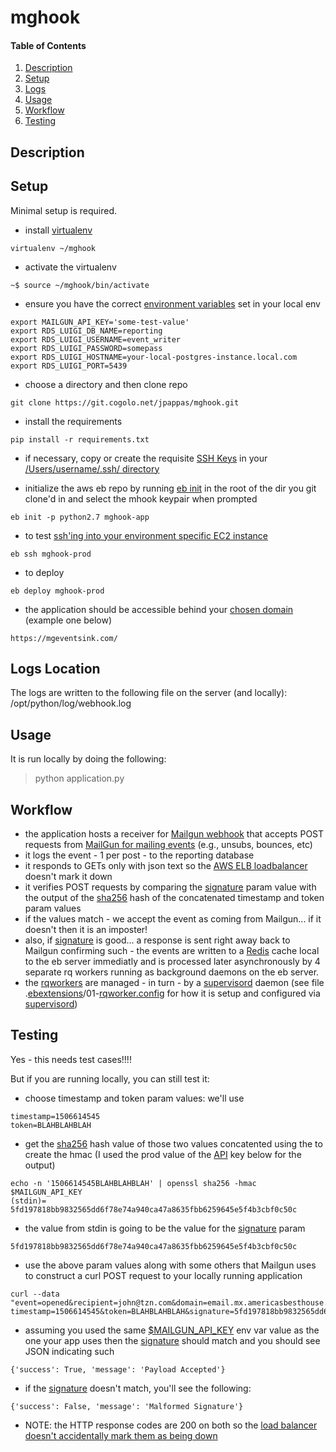 # mghook

#### Table of Contents

1. [Description](#description)
2. [Setup](#setup)
3. [Logs](#logs-location) 
4. [Usage](#usage)
5. [Workflow](#workflow)
6. [Testing](#testing)

## Description

## Setup
Minimal setup is required.


* install [virtualenv](https://virtualenv.pypa.io/en/latest/) 
```
virtualenv ~/mghook
```

* activate the virtualenv
```
~$ source ~/mghook/bin/activate
```

* ensure you have the correct [environment variables](https://en.wikipedia.org/wiki/Environment_variable#Unix) set in your local env
```
export MAILGUN_API_KEY='some-test-value'
export RDS_LUIGI_DB_NAME=reporting
export RDS_LUIGI_USERNAME=event_writer
export RDS_LUIGI_PASSWORD=somepass
export RDS_LUIGI_HOSTNAME=your-local-postgres-instance.local.com
export RDS_LUIGI_PORT=5439
```


* choose a directory and then clone repo
```
git clone https://git.cogolo.net/jpappas/mghook.git
```

* install the requirements
```
pip install -r requirements.txt
```

* if necessary, copy or create the requisite [SSH Keys](https://docs.aws.amazon.com/AWSEC2/latest/UserGuide/ec2-key-pairs.html) in your [/Users/username/.ssh/ directory](https://superuser.com/questions/635269/cant-find-ssh-directory-in-my-terminal)

* initialize the aws eb repo by running [eb init](https://docs.aws.amazon.com/elasticbeanstalk/latest/dg/eb3-init.html) in the root of the dir you git clone'd in and select the mhook keypair when prompted
```
eb init -p python2.7 mghook-app
```

* to test [ssh'ing into your environment specific EC2 instance](https://docs.aws.amazon.com/elasticbeanstalk/latest/dg/eb3-ssh.html)
```
eb ssh mghook-prod
```

* to deploy
```
eb deploy mghook-prod
```

* the application should be accessible behind your [chosen domain](https://docs.aws.amazon.com/elasticbeanstalk/latest/dg/customdomains.html) (example one below)
```
https://mgeventsink.com/
```

## Logs Location
The logs are written to the following file on the server (and locally):
/opt/python/log/webhook.log

## Usage

It is run locally by doing the following:
> python application.py



## Workflow

* the application hosts a receiver for [Mailgun webhook](https://documentation.mailgun.com/en/latest/api-webhooks.html) that accepts POST requests from [MailGun for mailing events](https://documentation.mailgun.com/en/latest/api-events.html#events) (e.g., unsubs, bounces, etc)
* it logs the event - 1 per post - to the reporting database
* it responds to GETs only with json text so the [AWS ELB loadbalancer](https://docs.aws.amazon.com/elasticbeanstalk/latest/dg/using-features.managing.elb.html) doesn't mark it down
* it verifies POST requests by comparing the [signature](https://en.wikipedia.org/wiki/HMAC) param value with the output of the [sha256](https://en.wikipedia.org/wiki/SHA-2) hash of the concatenated timestamp and token param values
* if the values match - we accept the event as coming from Mailgun... if it doesn't then it is an imposter!
* also, if [signature](https://en.wikipedia.org/wiki/HMAC) is good... a response is sent right away back to Mailgun confirming such - the events are written to a [Redis](https://redis.io/) cache local to the eb server
immediatly and is processed later asynchronously by 4 separate rq workers running as background daemons on the eb server.
* the [rqworkers](https://python-rq.org/docs/workers/) are managed - in turn - by a [supervisord](http://supervisord.org/) daemon (see file .[ebextensions](https://docs.aws.amazon.com/elasticbeanstalk/latest/dg/ebextensions.html)/01-[rqworker.config](http://python-rq.org/patterns/supervisor/) for how it is setup and configured via [supervisord](http://supervisord.org/))





## Testing

Yes - this needs test cases!!!!

But if you are running locally, you can still test it:
* choose  timestamp and token param values:  we'll use 
```
timestamp=1506614545
token=BLAHBLAHBLAH
```
 

* get the [sha256](https://en.wikipedia.org/wiki/SHA-2) hash value of those two values concatented using the  to create the hmac (I used the prod value of the [API](https://help.mailgun.com/hc/en-us/articles/203380100-Where-Can-I-Find-My-API-Key-and-SMTP-Credentials-) key below for the output)
```
echo -n '1506614545BLAHBLAHBLAH' | openssl sha256 -hmac $MAILGUN_API_KEY
(stdin)= 5fd197818bb9832565dd6f78e74a940ca47a8635fbb6259645e5f4b3cbf0c50c
```
* the value from stdin is going to be the value for the [signature](https://en.wikipedia.org/wiki/HMAC) param 
```
5fd197818bb9832565dd6f78e74a940ca47a8635fbb6259645e5f4b3cbf0c50c
```

* use the above param values along with some others that Mailgun uses to construct a curl POST request to your locally running application
 ```
curl --data  "event=opened&recipient=john@tzn.com&domain=email.mx.americasbesthouse.com&ip=127.0.0.1&country=US&city=PRAGUE&\
timestamp=1506614545&token=BLAHBLAHBLAH&signature=5fd197818bb9832565dd6f78e74a940ca47a8635fbb6259645e5f4b3cbf0c50c"
```

* assuming you used the same [$MAILGUN_API_KEY](https://help.mailgun.com/hc/en-us/articles/203380100-Where-Can-I-Find-My-API-Key-and-SMTP-Credentials-) env var value as the one your app uses then the [signature](https://en.wikipedia.org/wiki/HMAC) should match and you should see JSON indicating such
```
{'success': True, 'message': 'Payload Accepted'}
```
* if the [signature](https://en.wikipedia.org/wiki/HMAC) doesn't match, you'll see the following:
```
{'success': False, 'message': 'Malformed Signature'}
```

* NOTE: the HTTP response codes are 200 on both so the [load balancer doesn't accidentally mark them as being down](https://docs.aws.amazon.com/elasticloadbalancing/latest/classic/ts-elb-healthcheck.html)



